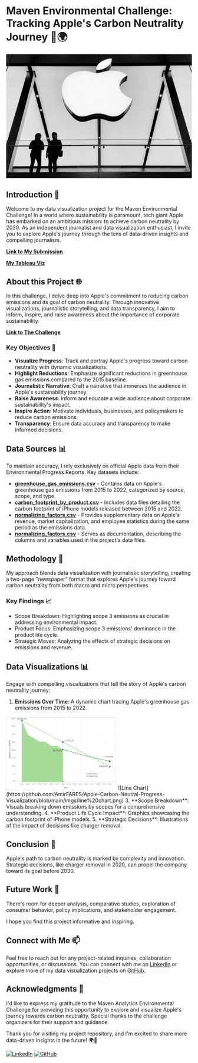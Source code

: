 # Maven Environmental Challenge: Tracking Apple's Carbon Neutrality Journey 🍏🌍

![Project Image](https://github.com/AmirFARES/Apple-Carbon-Neutral-Progress-Visualization/blob/main/imgs/apple%20company.jpg)

## Introduction 🌟

Welcome to my data visualization project for the Maven Environmental Challenge! In a world where sustainability is paramount, tech giant Apple has embarked on an ambitious mission: to achieve carbon neutrality by 2030. As an independent journalist and data visualization enthusiast, I invite you to explore Apple's journey through the lens of data-driven insights and compelling journalism.

**[Link to My Submission](https://mavenanalytics.io/project/9352)**

**[My Tableau Viz](https://public.tableau.com/views/MavenEnvironmentalChallengeApplesGreenhouseGasEmissions/Page1?:language=en-US&:display_count=n&:origin=viz_share_link)**

## About this Project 🌐

In this challenge, I delve deep into Apple's commitment to reducing carbon emissions and its goal of carbon neutrality. Through innovative visualizations, journalistic storytelling, and data transparency, I aim to inform, inspire, and raise awareness about the importance of corporate sustainability.

**[Link to The Challenge](https://mavenanalytics.io/challenges/maven-environmental-challenge/27)**

### Key Objectives 🎯

- **Visualize Progress**: Track and portray Apple's progress toward carbon neutrality with dynamic visualizations.
- **Highlight Reductions**: Emphasize significant reductions in greenhouse gas emissions compared to the 2015 baseline.
- **Journalistic Narrative**: Craft a narrative that immerses the audience in Apple's sustainability journey.
- **Raise Awareness**: Inform and educate a wide audience about corporate sustainability's impact.
- **Inspire Action**: Motivate individuals, businesses, and policymakers to reduce carbon emissions.
- **Transparency**: Ensure data accuracy and transparency to make informed decisions.

## Data Sources 📊

To maintain accuracy, I rely exclusively on official Apple data from their Environmental Progress Reports. Key datasets include:

- [**greenhouse_gas_emissions.csv**](./data/apple_emissions/greenhouse_gas_emissions.csv) - Contains data on Apple's greenhouse gas emissions from 2015 to 2022, categorized by source, scope, and type.
- [**carbon_footprint_by_product.csv**](./data/apple_emissions/carbon_footprint_by_product.csv) - Includes data files detailing the carbon footprint of iPhone models released between 2015 and 2022.
- [**normalizing_factors.csv**](./data/apple_emissions/normalizing_factors.csv) - Provides supplementary data on Apple's revenue, market capitalization, and employee statistics during the same period as the emissions data.
- [**normalizing_factors.csv**](./data/data_dictionary.csv) - Serves as documentation, describing the columns and variables used in the project's data files.

## Methodology 🚀

My approach blends data visualization with journalistic storytelling, creating a two-page "newspaper" format that explores Apple's journey toward carbon neutrality from both macro and micro perspectives.

### Key Findings 📈

- Scope Breakdown: Highlighting scope 3 emissions as crucial in addressing environmental impact.
- Product Focus: Emphasizing scope 3 emissions' dominance in the product life cycle.
- Strategic Moves: Analyzing the effects of strategic decisions on emissions and revenue.

## Data Visualizations 📊

Engage with compelling visualizations that tell the story of Apple's carbon neutrality journey:

1. **Emissions Over Time**: A dynamic chart tracing Apple's greenhouse gas emissions from 2015 to 2022.
<img src="https://github.com/AmirFARES/Apple-Carbon-Neutral-Progress-Visualization/blob/main/imgs/line%20chart.png" alt="Line Chart" width="300" height="200">
![Line Chart](https://github.com/AmirFARES/Apple-Carbon-Neutral-Progress-Visualization/blob/main/imgs/line%20chart.png)
3. **Scope Breakdown**: Visuals breaking down emissions by scopes for a comprehensive understanding.
4. **Product Life Cycle Impact**: Graphics showcasing the carbon footprint of iPhone models.
5. **Strategic Decisions**: Illustrations of the impact of decisions like charger removal.

## Conclusion 🌱

Apple's path to carbon neutrality is marked by complexity and innovation. Strategic decisions, like charger removal in 2020, can propel the company toward its goal before 2030.

## Future Work 🚧

There's room for deeper analysis, comparative studies, exploration of consumer behavior, policy implications, and stakeholder engagement.

I hope you find this project informative and inspiring.

## Connect with Me 📫

Feel free to reach out for any project-related inquiries, collaboration opportunities, or discussions. You can connect with me on [LinkedIn](https://www.linkedin.com/in/amir-f) or explore more of my data visualization projects on [GitHub](https://github.com/AmirFARES).

## Acknowledgments 🙏

I'd like to express my gratitude to the Maven Analytics Environmental Challenge for providing this opportunity to explore and visualize Apple's journey towards carbon neutrality. Special thanks to the challenge organizers for their support and guidance.

Thank you for visiting my project repository, and I'm excited to share more data-driven insights in the future! 🌍🍏

[![LinkedIn](https://img.shields.io/badge/LinkedIn-Connect-blue)](https://www.linkedin.com/in/amir-f)
[![GitHub](https://img.shields.io/badge/GitHub-Follow-green)](https://github.com/AmirFARES)
